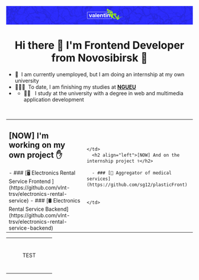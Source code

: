 <img src="./images/logo.png" alt="vlnt-trsv" align="center"/>

<h1 align="center">Hi there 👋 I'm Frontend Developer from Novosibirsk 🌇</h1>

- 💼 &nbsp;I am currently unemployed, but I am doing an internship at my own university
- 👨🏻‍🎓 &nbsp;To date, I am finishing my studies at **[NGUEU](https://nsuem.ru/index.php)**
- - 👨‍💻 &nbsp; I study at the university with a degree in web and multimedia application development

<br>

<table width="100%">
  <tr>
    <td>
      <h2 align="left">[NOW] I'm working on my own project ✋</h2>
      - ### [🖥️ Electronics Rental Service Frontend ](https://github.com/vlnt-trsv/electronics-rental-service)
      - ### [🛢️ Electronics Rental Service Backend](https://github.com/vlnt-trsv/electronics-rental-service-backend)
    <td>
      
    </td>
      <h2 align="left">[NOW] And on the internship project ⚕️</h2>
      
      - ### [🏥 Aggregator of medical services](https://github.com/sg12/plasticFront)
      
      
    </td>
  <tr>
</table>

<table width='100%'>
  <tr>
    <td align="center" width="110" height="90">
        TEST
    </td>
  </tr> 
</table>

<br>
